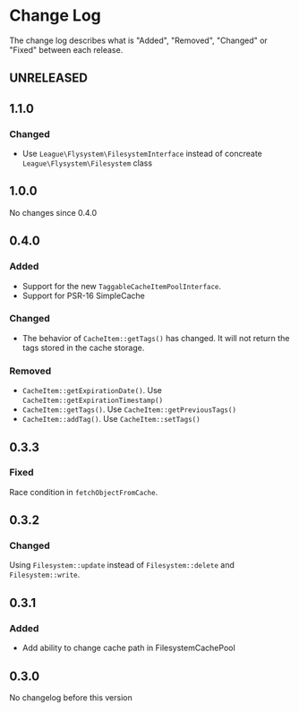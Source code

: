 # Change Log

The change log describes what is "Added", "Removed", "Changed" or "Fixed" between each release. 

## UNRELEASED

## 1.1.0

### Changed

- Use `League\Flysystem\FilesystemInterface` instead of concreate `League\Flysystem\Filesystem` class

## 1.0.0

No changes since 0.4.0

## 0.4.0

### Added

* Support for the new `TaggableCacheItemPoolInterface`. 
* Support for PSR-16 SimpleCache

### Changed

* The behavior of `CacheItem::getTags()` has changed. It will not return the tags stored in the cache storage. 

### Removed

* `CacheItem::getExpirationDate()`. Use `CacheItem::getExpirationTimestamp()`
* `CacheItem::getTags()`. Use `CacheItem::getPreviousTags()`
* `CacheItem::addTag()`. Use `CacheItem::setTags()`

## 0.3.3

### Fixed

Race condition in `fetchObjectFromCache`.

## 0.3.2

### Changed

Using `Filesystem::update` instead of `Filesystem::delete` and `Filesystem::write`.

## 0.3.1

### Added

* Add ability to change cache path in FilesystemCachePool

## 0.3.0

No changelog before this version
